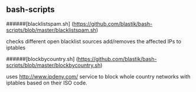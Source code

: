 ##  bash-scripts


######[blacklistspam.sh] (https://github.com/blastik/bash-scripts/blob/master/blacklistspam.sh)

checks different open blacklist sources add/removes the affected IPs to iptables

######[blockbycountry.sh] (https://github.com/blastik/bash-scripts/blob/master/blockbycountry.sh)

uses http://www.ipdeny.com/ service to block whole country networks with iptables based on their ISO code.